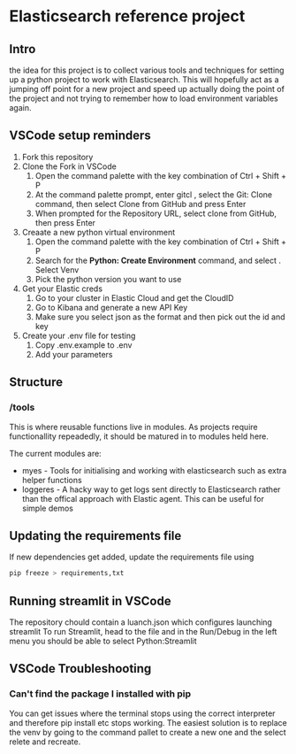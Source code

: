 # Elasticsearch reference project

## Intro
the idea for this project is to collect various tools and techniques for setting up a python project to work with Elasticsearch.
This will hopefully act as a jumping off point for a new project and speed up actually doing the point of the project and not trying to remember how to load environment variables again.

## VSCode setup reminders

1. Fork this repository
2. Clone the Fork in VSCode
    1. Open the command palette with the key combination of Ctrl + Shift + P 
    2. At the command palette prompt, enter gitcl , select the Git: Clone command, then select Clone from GitHub and press Enter
    3. When prompted for the Repository URL, select clone from GitHub, then press Enter
3. Creaate a new python virtual environment
    1. Open the command palette with the key combination of Ctrl + Shift + P 
    2. Search for the **Python: Create Environment** command, and select . Select Venv
    3. Pick the python version you want to use
4. Get your Elastic creds
    1. Go to your cluster in Elastic Cloud and get the CloudID
    2. Go to Kibana and generate a new API Key
    3. Make sure you select json as the format and then pick out the id and key
5. Create your .env file for testing
    1. Copy .env.example to .env
    2. Add your parameters


## Structure

### /tools
This is where reusable functions live in modules.
As projects require functionallity repeadedly, it should be matured in to modules held here.

The current modules are:
* myes - Tools for initialising and working with elasticsearch such as extra helper functions
* loggeres - A hacky way to get logs sent directly to Elasticsearch rather than the offical approach with Elastic agent. This can be useful for simple demos


## Updating the requirements file

If new dependencies get added, update the requirements file using
```python
pip freeze > requirements,txt
```


## Running streamlit in VSCode
The repository chould contain a luanch.json which configures launching streamlit
To run Streamlit, head to the file and in the Run/Debug in the left menu you should be able to select Python:Streamlit


## VSCode Troubleshooting
### Can't find the package I installed with pip
You can get issues where the terminal stops using the correct interpreter and therefore pip install etc stops working. The easiest solution is to replace the venv by going to the command pallet to create a new one and the select relete and recreate.